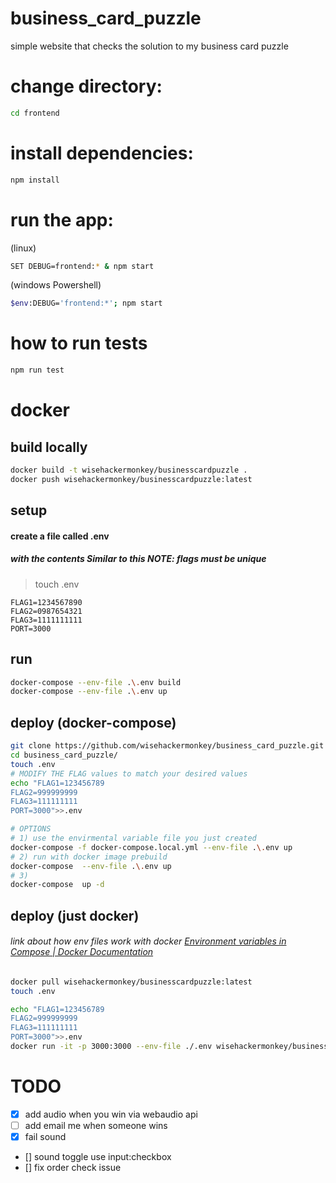 # business_card_puzzle
 simple website that checks the solution to my business card puzzle



# change directory:
```bash
cd frontend
```

# install dependencies:
```bash
npm install
```
# run the app:
(linux)
```bash
SET DEBUG=frontend:* & npm start
```
(windows Powershell)
```bash
$env:DEBUG='frontend:*'; npm start
```

# how to run tests
```bash
npm run test
```

# docker 
## build locally
```bash
docker build -t wisehackermonkey/businesscardpuzzle .
docker push wisehackermonkey/businesscardpuzzle:latest
```
## setup
#### create a file called .env 
##### with the contents Similar to this NOTE: flags must be unique
> touch .env 
```text
FLAG1=1234567890
FLAG2=0987654321
FLAG3=1111111111
PORT=3000
``` 
## run 
```bash
docker-compose --env-file .\.env build
docker-compose --env-file .\.env up
```
## deploy (docker-compose)
```bash
git clone https://github.com/wisehackermonkey/business_card_puzzle.git
cd business_card_puzzle/
touch .env
# MODIFY THE FLAG values to match your desired values
echo "FLAG1=123456789
FLAG2=999999999
FLAG3=111111111
PORT=3000">>.env

# OPTIONS
# 1) use the envirmental variable file you just created
docker-compose -f docker-compose.local.yml --env-file .\.env up
# 2) run with docker image prebuild
docker-compose  --env-file .\.env up
# 3)
docker-compose  up -d
```
## deploy (just docker)
###### link about how env files work with docker [Environment variables in Compose | Docker Documentation](https://docs.docker.com/compose/environment-variables/) 
```bash
docker pull wisehackermonkey/businesscardpuzzle:latest
touch .env

echo "FLAG1=123456789
FLAG2=999999999
FLAG3=111111111
PORT=3000">>.env
docker run -it -p 3000:3000 --env-file ./.env wisehackermonkey/businesscardpuzzle:latest
```
# TODO
- [x] add audio when you win via webaudio api
- [ ] add email me when someone wins
- [x] fail sound 
- [] sound toggle use input:checkbox
- [] fix order check issue